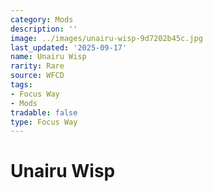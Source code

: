 ```yaml
---
category: Mods
description: ''
image: ../images/unairu-wisp-9d7202b45c.jpg
last_updated: '2025-09-17'
name: Unairu Wisp
rarity: Rare
source: WFCD
tags:
- Focus Way
- Mods
tradable: false
type: Focus Way
---
```


# Unairu Wisp

